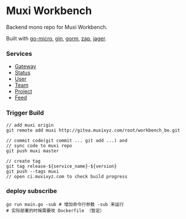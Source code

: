 # Muxi Workbench


Backend mono repo for  Muxi Workbench.

Built with [go-micro](https://github.com/micro/go-micro), [gin](https://github.com/gin-gonic/gin), [gorm](https://github.com/jinzhu/gorm), [zap](https://github.com/uber-go/zap), [jager](https://github.com/jaegertracing/jaeger).

### Services

+ [Gateway](https://github.com/Muxi-X/workbench-be/tree/master/service/gateway)
+ [Status](https://github.com/Muxi-X/workbench-be/tree/master/service/status)
+ [User](https://github.com/Muxi-X/workbench-be/tree/master/service/user)
+ [Team](https://github.com/Muxi-X/workbench-be/tree/master/service/team)
+ [Project](https://github.com/Muxi-X/workbench-be/tree/master/service/project)
+ [Feed](https://github.com/Muxi-X/workbench-be/tree/master/service/feed)


### Trigger Build

```shell
// add muxi origin
git remote add muxi http://gitea.muxixyz.com/root/workbench_be.git

// commit code(git commit ... git add ...) and
// sync code to muxi repo
git push muxi master

// create tag
git tag release-${service_name}-${version}
git push --tags muxi
// open ci.muxixyz.com to check build progress
```

### deploy subscribe

```shell
go run main.go -sub # 增加命令行参数 -sub 来运行
# 实际部署的时候需要改 Dockerfile （暂定）
```